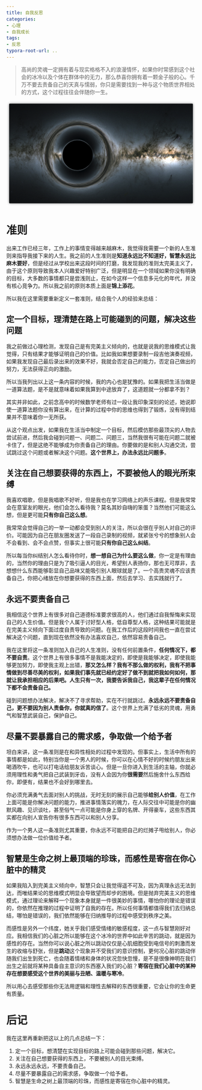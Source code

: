 ```yaml
---
title: 自我反思
categories:
- 心理
- 自我成长
tags:
- 反思
typora-root-url: ..
---
```


> 高尚的灵魂一定拥有着与现实格格不入的浪漫情怀，如果你时常感到这个社会的冰冷以及个体在群体中的无力，那么恭喜你拥有着一颗金子般的心。千万不要去责备自己的天真与懦弱，你只是需要找到一种与这个物质世界相处的方式，这个过程往往会伴随你一生。

![image-20210609224807500](/assets/images/2020-06-27-自我反思/image-20210609224807500.png)

# 准则  
出来工作已经三年，工作上的事情变得越来越麻木，我觉得我需要一个新的人生准则来指导我接下来的人生。我之前的人生准则是**知道永远比不知道好，智慧永远比麻木要好**，但是经过从学校出来这段时间的打磨，我发现我的准则太完美主义了，由于这个原则导致我本人兴趣爱好特别广泛，但是明显在一个领域如果你没有明确的目标，大多数的事情都只是尝浅则止，在如今这样一个信息多元化的年代，并没有核心竞争力。所以我之前的原则本质上面是**锦上添花**。  

<!--more-->

所以我在这里需要重新定义一套准则，结合我个人的经验来总结：  

## **定一个目标，理清楚在路上可能碰到的问题，解决这些问题**
我之前做过心理检测，发现自己是有完美主义倾向的，也就是说我的思维模式让我觉得，只有结果才能够证明自己的价值。比如我如果想要录制一段吉他演奏视频，如果我发现自己最后录出来的效果不好，我就会否定自己的能力，否定自己做出的努力，无法获得正向的激励。

所以当我列出以上这一条内容的时候，我的内心也是犹豫的。如果我把生活当做是一道算法题，是不是就意味着如果我算到中途放弃了，这道题就一分都拿不到？  

其实并非如此，之前念高中的时候数学老师有过一段让我印象深刻的论述，她说即使一道算法题你没有算出来，在计算的过程中你的思维也得到了锻炼，没有得到结果并不意味着你一无所获。  

从这个观点出发，如果我在生活当中制定一个目标，然后模仿那些最顶尖的人物去尝试前进，然后我会碰到问题一、问题二、问题三，当然我很有可能在问题二就被卡住了，但是这绝不能够成为你责备自己的理由。你要做的是和别人沟通交流，尝试跳过这个问题或者解决这个问题。**这个世界上，办法永远比问题多**。

## **关注在自己想要获得的东西上，不要被他人的眼光所束缚**
我喜欢唱歌，但是我唱歌不好听，但是我也在学习网络上的声乐课程。但是我常常会在意室友的眼光，他们会怎么看待我？莫名其妙自嗨的笨蛋？当然他们可能这么想，但是更可能**只有你自己这么想**。  

我常常会觉得自己的一举一动都会受到别人的关注，所以会很在乎别人对自己的评价。可能因为自己在朋友圈发送了一段自己录制的视频，就紧张兮兮的想象别人会不会看到、会不会点赞，但事实上很可能**只有你自己这么纠结**。  

所以每当你纠结别人怎么看待你时，**想一想自己为什么要这么做**，你一定是有理由的，当然你的理由只是为了吸引逼人的目光，希望别人表扬你，那也无可厚非，去想想什么东西能够彰显自己品味又能吸引别人眼球就是了。一个高贵灵魂不应该责备自己，你把心绪放在你想要获得的东西上面，然后去学习、去实践就行了。

## **永远不要责备自己**
我相信这个世界上有很多对自己道德标准要求很高的人，他们通过自我惭悔来实现自己的人生价值。但是我个人属于讨好型人格，低自尊型人格，这种结果可能就是在完美主义倾向下面过度自责导致的问题。在我工作后的这段时间我也一直在尝试解决这个问题，直到现在依然没有办法喜欢自己，依然容易责备自己。

我在这里将这一条准则加入自己的人生准则，没有任何前置条件，**任何情况下，都不要自责**。这个世界上有很多事情不是我能决定的，即使是我能够决定，即使我能够更加努力，即使我主观上出错，**那又怎么样？我有不那么做的权利，我有不把事情做到尽善尽美的权利，如果我们事先就已经约定好了做不到就把我如何如何，那就让我承担相应的后果吧。人生只有一次，我要告诉我自己，我这辈子在任何情况下都不会责备自己。**

碰到问题想办法解决，解决不了寻求帮助，实在不行就跳过。**永远永远不要责备自己，更不要因为别人责备你，你就真的信了**。这个世界上充满了低劣的灵魂，用勇气和智慧武装自己，保护自己。


## **尽量不要暴露自己的需求感，争取做一个给予者**
坦白来讲，这一条准则是在和异性相处的过程中发现的。但事实上，生活中所有的事情都是如此，特别当你是一个男人的时候，你可以在心情不好的时候约朋友出来喝酒吹牛，也可以打电话给朋友诉苦谈心。但是一旦你进入到生活的主轴，你就必须用理性和勇气把自己武装到牙齿，没有人会因为你**很需要**然后施舍什么东西给你，即便有，结果也不会好到哪里去。

你必须充满勇气去面对别人的挑战，无时无刻的展示自己能够**给别人价值**，在工作上面可能是你解决问题的能力，推进事情落实的魄力，在人际交往中可能是你的幽默风趣、见识谈吐，甚至俗气一点可能是你身上穿的名牌、开得豪车，这些东西其实都在向别人宣告你有很多东西可以和别人分享。

作为一个男人这一条准则尤其重要，你永远不可能把自己的烂摊子甩给别人，你必须想办法做一位价值给予者。

## **智慧是生命之树上最顶端的珍珠，而感性是寄宿在你心脏中的精灵**
如果我陷入到完美主义倾向中，智慧只会让我觉得遥不可及，因为真理永远无法到达，而唯结果论的思维模式明显会导致望而却步的困境。但是抛弃完美主义的思维模式，通过理论来解释一个现象本身就是一件很美妙的事情，哪怕你的理论是错误的，你依然在推理的过程中证明了自我的存在。所以任何事情都值得我们去归纳总结，哪怕是错误的，我们依然能够在归纳推导的过程中感受到秩序之美。

而感性是另外一个纬度，她关乎我们感受情绪的敏感程度，这一点与智慧刚好对应。我相信我们的心脏之所以能够在这个冰冷的世界中如此辛苦的跳动，就是因为感性的存在。当然你可以说心脏之所以跳动仅仅是心肌细胞受到电信号的刺激而发生的收缩与舒张，但是**跳动**这个现象并不受我们的意识控制，更何况心脏的跳动伴随我们出生到死亡，也会随着情绪和身体的状况忽快忽慢，是不是很像神明在我们出生之前就将某种具备自主意识的东西塞入我们的心脏？**寄宿在我们心脏中的某种存在想要感受这个世界的美丽与丑陋、温暖与寒冷**。

所以用心去感受那些你无法用逻辑和理性去解释的东西很重要，它会让你的生命更有质量。

# 后记
我在这里再重新把这以上的几点总结一下：
1. 定一个目标，想清楚在实现目标的路上可能会碰到那些问题，解决它。
2. 关注在自己想要获得的东西上，不要被别人的目光束缚。
3. 永远永远永远，不要责备自己。
4. 尽量不要暴露自己的需求感，争取做一个给予者。
5. 智慧是生命之树上最顶端的珍珠，而感性是寄宿在你心脏中的精灵。
